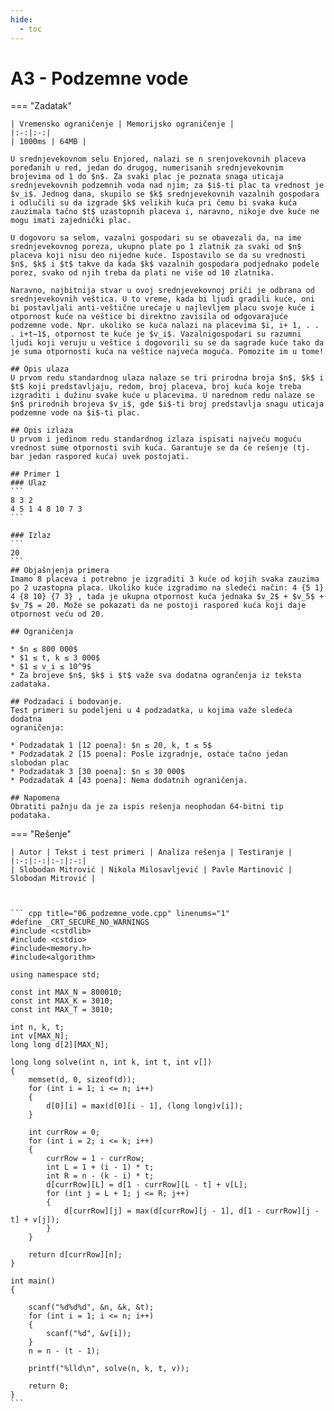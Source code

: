 ```yaml
---
hide:
  - toc
---
```


# A3 - Podzemne vode

=== "Zadatak"
	
	| Vremensko ograničenje | Memorijsko ograničenje |
	|:-:|:-:|
	| 1000ms | 64MB |
	
	U srednjevekovnom selu Enjored, nalazi se n srenjovekovnih placeva poređanih u red, jedan do drugog, numerisanih srednjevekovnim brojevima od 1 do $n$. Za svaki plac je poznata snaga uticaja srednjevekovnih podzemnih voda nad njim; za $i$-ti plac ta vrednost je $v_i$. Jednog dana, skupilo se $k$ srednjevekovnih vazalnih gospodara i odlučili su da izgrade $k$ velikih kuća pri čemu bi svaka kuća zauzimala tačno $t$ uzastopnih placeva i, naravno, nikoje dve kuće ne mogu imati zajednički plac.
	
	U dogovoru sa selom, vazalni gospodari su se obavezali da, na ime srednjevekovnog poreza, ukupno plate po 1 zlatnik za svaki od $n$ placeva koji nisu deo nijedne kuće. Ispostavilo se da su vrednosti $n$, $k$ i $t$ takve da kada $k$ vazalnih gospodara podjednako podele porez, svako od njih treba da plati ne više od 10 zlatnika.
	
	Naravno, najbitnija stvar u ovoj srednjevekovnoj priči je odbrana od srednjevekovnih veštica. U to vreme, kada bi ljudi gradili kuće, oni bi postavljali anti-veštične urećaje u najlevljem placu svoje kuće i otpornost kuće na veštice bi direktno zavisila od odgovarajuće podzemne vode. Npr. ukoliko se kuća nalazi na placevima $i, i+ 1, . . . i+t−1$, otpornost te kuće je $v_i$. Vazalnigospodari su razumni ljudi koji veruju u veštice i dogovorili su se da sagrade kuće tako da je suma otpornosti kuća na veštice najveća moguća. Pomozite im u tome!
	
	## Opis ulaza
	U prvom redu standardnog ulaza nalaze se tri prirodna broja $n$, $k$ i $t$ koji predstavljaju, redom, broj placeva, broj kuća koje treba izgraditi i dužinu svake kuće u placevima. U narednom redu nalaze se $n$ prirodnih brojeva $v_i$, gde $i$-ti broj predstavlja snagu uticaja podzemne vode na $i$-ti plac.
	
	## Opis izlaza
	U prvom i jedinom redu standardnog izlaza ispisati najveću moguću vrednost sume otpornosti svih kuća. Garantuje se da će rešenje (tj. bar jedan raspored kuća) uvek postojati.
	
	## Primer 1
	### Ulaz
	```
	8 3 2
	4 5 1 4 8 10 7 3
	```
	
	### Izlaz
	```
	20
	```
	## Objašnjenja primera
	Imamo 8 placeva i potrebno je izgraditi 3 kuće od kojih svaka zauzima po 2 uzastopna placa. Ukoliko kuće izgradimo na sledeći način: 4 {5 1} 4 {8 10} {7 3} , tada je ukupna otpornost kuća jednaka $v_2$ + $v_5$ + $v_7$ = 20. Može se pokazati da ne postoji raspored kuća koji daje otpornost veću od 20.
	
	## Ograničenja
	
	* $n ≤ 800 000$
	* $1 ≤ t, k ≤ 3 000$
	* $1 ≤ v_i ≤ 10^9$
	* Za brojeve $n$, $k$ i $t$ važe sva dodatna ogrančenja iz teksta zadataka.
	 
	## Podzadaci i bodovanje. 
	Test primeri su podeljeni u 4 podzadatka, u kojima važe sledeća dodatna
	ograničenja:
	
	* Podzadatak 1 [12 poena]: $n ≤ 20, k, t ≤ 5$
	* Podzadatak 2 [15 poena]: Posle izgradnje, ostaće tačno jedan slobodan plac
	* Podzadatak 3 [30 poena]: $n ≤ 30 000$
	* Podzadatak 4 [43 poena]: Nema dodatnih ograničenja.
	
	## Napomena
	Obratiti pažnju da je za ispis rešenja neophodan 64-bitni tip podataka.
	
	
=== "Rešenje"
	
	| Autor | Tekst i test primeri | Analiza rеšenja | Testiranje |
	|:-:|:-:|:-:|:-:|
	| Slobodan Mitrović | Nikola Milosavljević | Pavle Martinović | Slobodan Mitrović |
	
	
	
	``` cpp title="06_podzemne_vode.cpp" linenums="1"
	#define _CRT_SECURE_NO_WARNINGS
	#include <cstdlib>
	#include <cstdio>
	#include<memory.h>
	#include<algorithm>
	
	using namespace std;
	
	const int MAX_N = 800010;
	const int MAX_K = 3010;
	const int MAX_T = 3010;
	
	int n, k, t;
	int v[MAX_N];
	long long d[2][MAX_N];
	
	long long solve(int n, int k, int t, int v[])
	{
		memset(d, 0, sizeof(d));
		for (int i = 1; i <= n; i++)
		{
			d[0][i] = max(d[0][i - 1], (long long)v[i]);
		}
	
		int currRow = 0;
		for (int i = 2; i <= k; i++)
		{
			currRow = 1 - currRow;
			int L = 1 + (i - 1) * t;
			int R = n - (k - i) * t;
			d[currRow][L] = d[1 - currRow][L - t] + v[L];
			for (int j = L + 1; j <= R; j++)
			{
				d[currRow][j] = max(d[currRow][j - 1], d[1 - currRow][j - t] + v[j]);
			}
		}
	
		return d[currRow][n];
	}
	
	int main()
	{
	
		scanf("%d%d%d", &n, &k, &t);
		for (int i = 1; i <= n; i++)
		{
			scanf("%d", &v[i]);
		}
		n = n - (t - 1);
	
		printf("%lld\n", solve(n, k, t, v));
	
		return 0;
	}
	```
